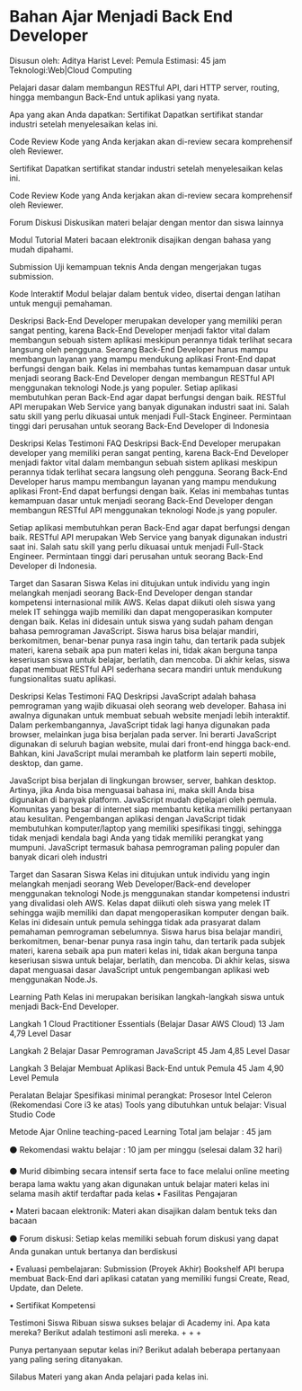 # Bahan Ajar Menjadi Back End Developer
Disusun oleh: Aditya Harist
Level: Pemula 
Estimasi: 45 jam
Teknologi:Web|Cloud Computing

Pelajari dasar dalam membangun RESTful API, dari HTTP server, routing, hingga membangun Back-End untuk aplikasi yang nyata.

Apa yang akan Anda dapatkan:
Sertifikat
Dapatkan sertifikat standar industri setelah menyelesaikan kelas ini.

Code Review
Kode yang Anda kerjakan akan di-review secara komprehensif oleh Reviewer.


Sertifikat
Dapatkan sertifikat standar industri setelah menyelesaikan kelas ini.

Code Review
Kode yang Anda kerjakan akan di-review secara komprehensif oleh Reviewer.

Forum Diskusi
Diskusikan materi belajar dengan mentor dan siswa lainnya

Modul Tutorial
Materi bacaan elektronik disajikan dengan bahasa yang mudah dipahami.

Submission
Uji kemampuan teknis Anda dengan mengerjakan tugas submission.

Kode Interaktif
Modul belajar dalam bentuk video, disertai dengan latihan untuk menguji pemahaman.

Deskripsi
Back-End Developer merupakan developer yang memiliki peran sangat penting, karena Back-End Developer menjadi faktor vital dalam membangun sebuah sistem aplikasi meskipun perannya tidak terlihat secara langsung oleh pengguna. Seorang Back-End Developer harus mampu membangun layanan yang mampu mendukung aplikasi Front-End dapat berfungsi dengan baik. Kelas ini membahas tuntas kemampuan dasar untuk menjadi seorang Back-End Developer dengan membangun RESTful API menggunakan teknologi Node.js yang populer.
Setiap aplikasi membutuhkan peran Back-End agar dapat berfungsi dengan baik.
RESTful API merupakan Web Service yang banyak digunakan industri saat ini.
Salah satu skill yang perlu dikuasai untuk menjadi Full-Stack Engineer.
Permintaan tinggi dari perusahan untuk seorang Back-End Developer di Indonesia

Deskripsi Kelas
Testimoni
FAQ
Deskripsi
Back-End Developer merupakan developer yang memiliki peran sangat penting, karena Back-End Developer menjadi faktor vital dalam membangun sebuah sistem aplikasi meskipun perannya tidak terlihat secara langsung oleh pengguna. Seorang Back-End Developer harus mampu membangun layanan yang mampu mendukung aplikasi Front-End dapat berfungsi dengan baik. Kelas ini membahas tuntas kemampuan dasar untuk menjadi seorang Back-End Developer dengan membangun RESTful API menggunakan teknologi Node.js yang populer.

Setiap aplikasi membutuhkan peran Back-End agar dapat berfungsi dengan baik.
RESTful API merupakan Web Service yang banyak digunakan industri saat ini.
Salah satu skill yang perlu dikuasai untuk menjadi Full-Stack Engineer.
Permintaan tinggi dari perusahan untuk seorang Back-End Developer di Indonesia.

Target dan Sasaran Siswa
Kelas ini ditujukan untuk individu yang ingin melangkah menjadi seorang Back-End Developer dengan standar kompetensi internasional milik AWS.
Kelas dapat diikuti oleh siswa yang melek IT sehingga wajib memiliki dan dapat mengoperasikan komputer dengan baik.
Kelas ini didesain untuk siswa yang sudah paham dengan bahasa pemrograman JavaScript.
Siswa harus bisa belajar mandiri, berkomitmen, benar-benar punya rasa ingin tahu, dan tertarik pada subjek materi, karena sebaik apa pun materi kelas ini, tidak akan berguna tanpa keseriusan siswa untuk belajar, berlatih, dan mencoba.
Di akhir kelas, siswa dapat membuat RESTful API sederhana secara mandiri untuk mendukung fungsionalitas suatu aplikasi.

Deskripsi Kelas
Testimoni
FAQ
Deskripsi
JavaScript adalah bahasa pemrograman yang wajib dikuasai oleh seorang web developer. Bahasa ini awalnya digunakan untuk membuat sebuah website menjadi lebih interaktif. Dalam perkembangannya, JavaScript tidak lagi hanya digunakan pada browser, melainkan juga bisa berjalan pada server. Ini berarti JavaScript digunakan di seluruh bagian website, mulai dari front-end hingga back-end. Bahkan, kini JavaScript mulai merambah ke platform lain seperti mobile, desktop, dan game.

JavaScript bisa berjalan di lingkungan browser, server, bahkan desktop. Artinya, jika Anda bisa menguasai bahasa ini, maka skill Anda bisa digunakan di banyak platform.
JavaScript mudah dipelajari oleh pemula. Komunitas yang besar di internet siap membantu ketika memiliki pertanyaan atau kesulitan.
Pengembangan aplikasi dengan JavaScript tidak membutuhkan komputer/laptop yang memiliki spesifikasi tinggi, sehingga tidak menjadi kendala bagi Anda yang tidak memiliki perangkat yang mumpuni.
JavaScript termasuk bahasa pemrograman paling populer dan banyak dicari oleh industri


Target dan Sasaran Siswa
Kelas ini ditujukan untuk individu yang ingin melangkah menjadi seorang Web Developer/Back-end developer menggunakan teknologi Node.js menggunakan standar kompetensi industri yang divalidasi oleh AWS.
Kelas dapat diikuti oleh siswa yang melek IT sehingga wajib memiliki dan dapat mengoperasikan komputer dengan baik.
Kelas ini didesain untuk pemula sehingga tidak ada prasyarat dalam pemahaman pemrograman sebelumnya.
Siswa harus bisa belajar mandiri, berkomitmen, benar-benar punya rasa ingin tahu, dan tertarik pada subjek materi, karena sebaik apa pun materi kelas ini, tidak akan berguna tanpa keseriusan siswa untuk belajar, berlatih, dan mencoba.
Di akhir kelas, siswa dapat menguasai dasar JavaScript untuk pengembangan aplikasi web menggunakan Node.Js.
 

Learning Path
Kelas ini merupakan berisikan langkah-langkah siswa untuk menjadi Back-End Developer.

Langkah 1
Cloud Practitioner Essentials (Belajar Dasar AWS Cloud)
13 Jam
4,79
Level Dasar
 

Langkah 2
Belajar Dasar Pemrograman JavaScript
45 Jam
4,85
Level Dasar


Langkah 3
Belajar Membuat Aplikasi Back-End untuk Pemula
45 Jam
4,90
Level Pemula


Peralatan Belajar
Spesifikasi minimal perangkat:
Prosesor
Intel Celeron (Rekomendasi Core i3 ke atas)
Tools yang dibutuhkan untuk belajar:
Visual Studio Code


Metode Ajar
Online teaching-paced Learning
Total jam belajar : 45 jam

⚫ Rekomendasi waktu belajar : 10 jam per minggu
(selesai dalam 32 hari)

⚫ Murid dibimbing secara intensif serta face to face melalui online meeting berapa lama waktu yang akan digunakan untuk belajar materi kelas ini selama masih aktif terdaftar pada kelas
• Fasilitas Pengajaran

• Materi bacaan elektronik: Materi akan disajikan dalam bentuk teks dan bacaan

⚫ Forum diskusi: Setiap kelas memiliki sebuah forum diskusi yang dapat Anda gunakan untuk bertanya dan berdiskusi

• Evaluasi pembelajaran: Submission (Proyek Akhir) Bookshelf API berupa membuat Back-End dari aplikasi catatan yang memiliki fungsi Create, Read, Update, dan Delete.

• Sertifikat Kompetensi

Testimoni Siswa
Ribuan siswa sukses belajar di Academy ini. Apa kata mereka? Berikut adalah testimoni asli mereka.
+
+
+

Punya pertanyaan seputar kelas ini?
Berikut adalah beberapa pertanyaan yang paling sering ditanyakan.

Silabus
Materi yang akan Anda pelajari pada kelas ini.
